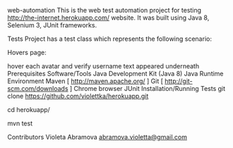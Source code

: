 web-automation
This is the web test automation project for testing http://the-internet.herokuapp.com/ website. It was built using Java 8, Selenium 3, JUnit frameworks.

Tests
Project has a test class which represents the following scenario:

Hovers page:

hover each avatar and verify username text appeared underneath
Prerequisites Software/Tools
Java Development Kit (Java 8)
Java Runtime Environment
Maven [ http://maven.apache.org/ ]
Git [ http://git-scm.com/downloads ]
Chrome browser
JUnit
Installation/Running Tests
git clone https://github.com/violettka/herokuapp.git

cd herokuapp/

mvn test

Contributors
Violeta Abramova abramova.violetta@gmail.com
